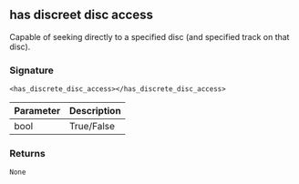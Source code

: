 ## has discreet disc access

Capable of seeking directly to a specified disc (and specified track on that disc).

### Signature

`<has_discrete_disc_access></has_discrete_disc_access>`


| Parameter | Description |
| --- | --- |
| bool | True/False |


### Returns

`None`